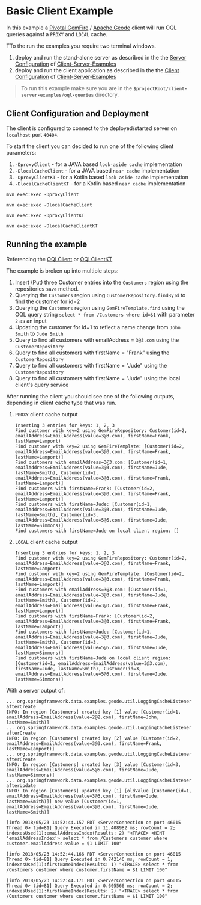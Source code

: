 # Basic Client Example

In this example a [Pivotal GemFire](https://pivotal.io/pivotal-gemfire) / [Apache Geode](http://geode.apache.org/) client will run OQL queries against a `PROXY` and `LOCAL` cache.

TTo the run the examples you require two terminal windows.
 1. deploy and run the stand-alone server as described in the the [Server Configuration](../README.md#server-configuration-and-deployment) of [Client-Server-Examples](../README.md)   
 1. deploy and run the client application as described in the the [Client Configuration](../README.md#client-configuration-and-deployment) of [Client-Server-Examples](../README.md) 


> To run this example make sure you are in the **`$projectRoot/client-server-examples/oql-queries`** directory.

## Client Configuration and Deployment
The client is configured to connect to the deployed/started server on `localhost` port `40404`.

To start the client you can decided to run one of the following client parameters:
1. `-DproxyClient` - for a JAVA based `look-aside cache` implementation
1. `-DlocalCacheClient` - for a JAVA based `near cache` implementation
1. `-DproxyClientKT` - for a Kotlin based `look-aside cache` implementation
1. `-DlocalCacheClientKT` - for a Kotlin based `near cache` implementation

```
mvn exec:exec -DproxyClient
```
```
mvn exec:exec -DlocalCacheClient
```
```
mvn exec:exec -DproxyClientKT
```
```
mvn exec:exec -DlocalCacheClientKT
```
## Running the example

Referencing the [OQLClient](src/main/java/org/springframework/data/examples/geode/cq/client/CQClient.java) or [OQLClientKT](src/main/kotlin/org/springframework/data/examples/geode/cq/kt/client/CQConsumerClientKT.kt)

The example is broken up into multiple steps:
1. Insert (Put) three Customer entries into the `Customers` region using the repositories `save` method.
1. Querying the `Customers` region using `CustomerRepository.findById` to find the customer for id=2
1. Querying the `Customers` region using `GemFireTemplate.find` using the OQL query string `select * from /Customers where id=$1` with parameter `2` as an input
1. Updating the customer for id=1 to reflect a name change from `John Smith` to `Jude Smith`
1. Query to find all customers with emailAddress = `3@3.com` using the `CustomerRepository`
1. Query to find all customers with firstName = "Frank" using the `CustomerRepository`
1. Query to find all customers with firstName = "Jude" using the `CustomerRepository`
1. Query to find all customers with firstName = "Jude" using the local client's query service 

After running the client you should see one of the following outputs, depending in client cache type that was run.

1. `PROXY` client cache output 
    ```
    Inserting 3 entries for keys: 1, 2, 3
    Find customer with key=2 using GemFireRepository: Customer(id=2, emailAddress=EmailAddress(value=3@3.com), firstName=Frank, lastName=Lamport)
    Find customer with key=2 using GemFireTemplate: [Customer(id=2, emailAddress=EmailAddress(value=3@3.com), firstName=Frank, lastName=Lamport)]
    Find customers with emailAddress=3@3.com: [Customer(id=1, emailAddress=EmailAddress(value=3@3.com), firstName=Jude, lastName=Smith), Customer(id=2, emailAddress=EmailAddress(value=3@3.com), firstName=Frank, lastName=Lamport)]
    Find customers with firstName=Frank: [Customer(id=2, emailAddress=EmailAddress(value=3@3.com), firstName=Frank, lastName=Lamport)]
    Find customers with firstName=Jude: [Customer(id=1, emailAddress=EmailAddress(value=3@3.com), firstName=Jude, lastName=Smith), Customer(id=3, emailAddress=EmailAddress(value=5@5.com), firstName=Jude, lastName=Simmons)]
    Find customers with firstName=Jude on local client region: []
    ```
1. `LOCAL` client cache output
    ```
    Inserting 3 entries for keys: 1, 2, 3
    Find customer with key=2 using GemFireRepository: Customer(id=2, emailAddress=EmailAddress(value=3@3.com), firstName=Frank, lastName=Lamport)
    Find customer with key=2 using GemFireTemplate: [Customer(id=2, emailAddress=EmailAddress(value=3@3.com), firstName=Frank, lastName=Lamport)]
    Find customers with emailAddress=3@3.com: [Customer(id=1, emailAddress=EmailAddress(value=3@3.com), firstName=Jude, lastName=Smith), Customer(id=2, emailAddress=EmailAddress(value=3@3.com), firstName=Frank, lastName=Lamport)]
    Find customers with firstName=Frank: [Customer(id=2, emailAddress=EmailAddress(value=3@3.com), firstName=Frank, lastName=Lamport)]
    Find customers with firstName=Jude: [Customer(id=1, emailAddress=EmailAddress(value=3@3.com), firstName=Jude, lastName=Smith), Customer(id=3, emailAddress=EmailAddress(value=5@5.com), firstName=Jude, lastName=Simmons)]
    Find customers with firstName=Jude on local client region: [Customer(id=1, emailAddress=EmailAddress(value=3@3.com), firstName=Jude, lastName=Smith), Customer(id=3, emailAddress=EmailAddress(value=5@5.com), firstName=Jude, lastName=Simmons)]
   ```
   
With a server output of:
   ```
   ... org.springframework.data.examples.geode.util.LoggingCacheListener afterCreate
   INFO: In region [Customers] created key [1] value [Customer(id=1, emailAddress=EmailAddress(value=2@2.com), firstName=John, lastName=Smith)]
   ... org.springframework.data.examples.geode.util.LoggingCacheListener afterCreate
   INFO: In region [Customers] created key [2] value [Customer(id=2, emailAddress=EmailAddress(value=3@3.com), firstName=Frank, lastName=Lamport)]
   ... org.springframework.data.examples.geode.util.LoggingCacheListener afterCreate
   INFO: In region [Customers] created key [3] value [Customer(id=3, emailAddress=EmailAddress(value=5@5.com), firstName=Jude, lastName=Simmons)]
   ... org.springframework.data.examples.geode.util.LoggingCacheListener afterUpdate
   INFO: In region [Customers] updated key [1] [oldValue [Customer(id=1, emailAddress=EmailAddress(value=3@3.com), firstName=Jude, lastName=Smith)]] new value [Customer(id=1, emailAddress=EmailAddress(value=3@3.com), firstName=Jude, lastName=Smith)]
   
   [info 2018/05/23 14:52:44.157 PDT <ServerConnection on port 46015 Thread 0> tid=81] Query Executed in 11.408982 ms; rowCount = 2; indexesUsed(1):emailAddressIndex(Results: 2) "<TRACE> <HINT 'emailAddressIndex'> select * from /Customers customer where customer.emailAddress.value = $1 LIMIT 100"
    
   [info 2018/05/23 14:52:44.166 PDT <ServerConnection on port 46015 Thread 0> tid=81] Query Executed in 0.742146 ms; rowCount = 1; indexesUsed(1):firstNameIndex(Results: 1) "<TRACE> select * from /Customers customer where customer.firstName = $1 LIMIT 100"
    
   [info 2018/05/23 14:52:44.171 PDT <ServerConnection on port 46015 Thread 0> tid=81] Query Executed in 0.605566 ms; rowCount = 2; indexesUsed(1):firstNameIndex(Results: 2) "<TRACE> select * from /Customers customer where customer.firstName = $1 LIMIT 100"
   ```
